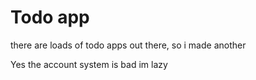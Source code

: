 # Todo app
there are loads of todo apps out there, so i made another

Yes the account system is bad im lazy
